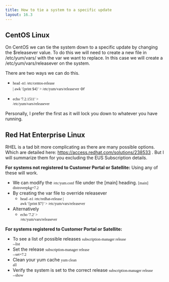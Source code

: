 ```yaml
---
title: How to tie a system to a specific update
layout: 16.3
---
```

## CentOS Linux

On CentOS we can tie the system down to a specific update by changing the $releasever value. To do this we will need to create a new file in /etc/yum/vars/ with the var we want to replace. In this case we will create a /etc/yum/vars/releasever on the system.

There are two ways we can do this.

* <code style="font-family: Consolas;">head -n1 /etc/centos-release | awk '{print $4}' &gt; /etc/yum/vars/releasever</code> or

* <code style="font-family: Consolas;">echo '7.2.1511' &gt; /etc/yum/vars/releasever</code> 

Personally, I prefer the first as it will lock you down to whatever you have running.

## Red Hat Enterprise Linux

RHEL is a tad bit more complicating as there are many possible options. Which are detailed here: <a href="https://access.redhat.com/solutions/238533">https://access.redhat.com/solutions/238533</a> . But I will summarize them for you excluding the EUS Subscription details.

**For systems not registered to Customer Portal or Satellite:**
Using any of these will work.

* We can modify the <code style="font-family: Consolas;">/etc/yum.conf</code> file under the [main] heading. 
<code style="font-family: Consolas;">[main] distroverpkg=7.2</code>
* By creating the var file to override releasever  
    * <code style="font-family: Consolas;">head -n1 /etc/redhat-release | awk '{print $7}' &gt; /etc/yum/vars/releasever</code>
* Alternatively  
    * <code style="font-family: Consolas;">echo '7.2' &gt; /etc/yum/vars/releasever</code> 

**For systems registered to Customer Portal or Satellite:**

* To see a list of possible releases 
<code style="font-family: Consolas;">subscription-manager release --list</code>
* Set the release 
<code style="font-family: Consolas;">subscription-manager release --set=7.2</code>
* Clean your yum cache 
<code style="font-family: Consolas;">yum clean all</code>
* Verify the system is set to the correct release 
<code style="font-family: Consolas;">subscription-manager release --show</code> 